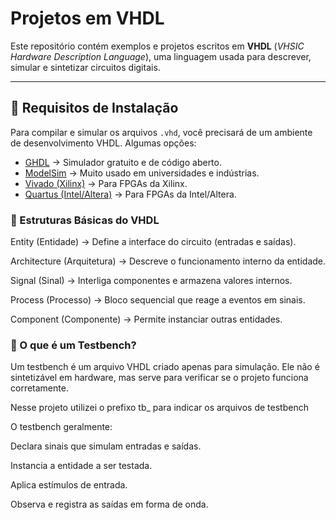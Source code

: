# Projetos em VHDL  

Este repositório contém exemplos e projetos escritos em **VHDL** (*VHSIC Hardware Description Language*), uma linguagem usada para descrever, simular e sintetizar circuitos digitais.  

---

## 📌 Requisitos de Instalação  

Para compilar e simular os arquivos `.vhd`, você precisará de um ambiente de desenvolvimento VHDL. Algumas opções:  

- [GHDL](https://ghdl.github.io/ghdl/) → Simulador gratuito e de código aberto.  
- [ModelSim](https://eda.sw.siemens.com/en-US/ic/modelsim/) → Muito usado em universidades e indústrias.  
- [Vivado (Xilinx)](https://www.xilinx.com/support/download.html) → Para FPGAs da Xilinx.  
- [Quartus (Intel/Altera)](https://www.intel.com/content/www/us/en/software/programmable/quartus-prime/overview.html) → Para FPGAs da Intel/Altera.  

### 🧩 Estruturas Básicas do VHDL

Entity (Entidade) → Define a interface do circuito (entradas e saídas).

Architecture (Arquitetura) → Descreve o funcionamento interno da entidade.

Signal (Sinal) → Interliga componentes e armazena valores internos.

Process (Processo) → Bloco sequencial que reage a eventos em sinais.

Component (Componente) → Permite instanciar outras entidades.

### 🧪 O que é um Testbench?

Um testbench é um arquivo VHDL criado apenas para simulação.
Ele não é sintetizável em hardware, mas serve para verificar se o projeto funciona corretamente.

Nesse projeto utilizei o prefixo tb_ para indicar os arquivos de testbench

O testbench geralmente:

Declara sinais que simulam entradas e saídas.

Instancia a entidade a ser testada.

Aplica estímulos de entrada.

Observa e registra as saídas em forma de onda.
